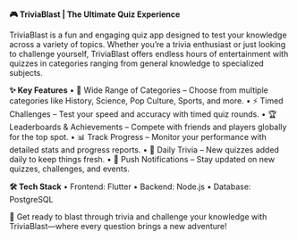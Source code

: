 **🎮 TriviaBlast | The Ultimate Quiz Experience**

TriviaBlast is a fun and engaging quiz app designed to test your knowledge across a variety of topics. Whether you’re a trivia enthusiast or just looking to challenge yourself, TriviaBlast offers endless hours of entertainment with quizzes in categories ranging from general knowledge to specialized subjects.

**✨ Key Features**
	•	🧠 Wide Range of Categories – Choose from multiple categories like History, Science, Pop Culture, Sports, and more.
	•	⚡ Timed Challenges – Test your speed and accuracy with timed quiz rounds.
	•	🏆 Leaderboards & Achievements – Compete with friends and players globally for the top spot.
	•	📊 Track Progress – Monitor your performance with detailed stats and progress reports.
	•	🎉 Daily Trivia – New quizzes added daily to keep things fresh.
	•	🔔 Push Notifications – Stay updated on new quizzes, challenges, and events.

**🛠 Tech Stack**
	•	Frontend: Flutter
	•	Backend: Node.js
	•	Database: PostgreSQL


🎯 Get ready to blast through trivia and challenge your knowledge with TriviaBlast—where every question brings a new adventure!
